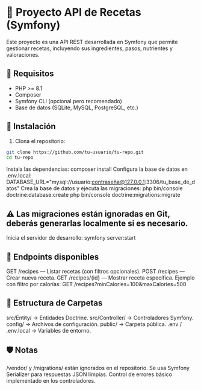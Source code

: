 # 📘 Proyecto API de Recetas (Symfony)

Este proyecto es una API REST desarrollada en Symfony que permite gestionar recetas, incluyendo sus ingredientes, pasos, nutrientes y valoraciones.

## 🚀 Requisitos
- PHP >= 8.1
- Composer
- Symfony CLI (opcional pero recomendado)
- Base de datos (SQLite, MySQL, PostgreSQL, etc.)
## 🔧 Instalación
1. Clona el repositorio:
```bash
git clone https://github.com/tu-usuario/tu-repo.git
cd tu-repo
```
Instala las dependencias:
composer install
Configura la base de datos en .env.local:
DATABASE_URL="mysql://usuario:contraseña@127.0.0.1:3306/tu_base_de_datos"
Crea la base de datos y ejecuta las migraciones:
php bin/console doctrine:database:create
php bin/console doctrine:migrations:migrate
##  ⚠️ Las migraciones están ignoradas en Git, deberás generarlas localmente si es necesario.
Inicia el servidor de desarrollo:
symfony server:start
## 📡 Endpoints disponibles
GET /recipes — Listar recetas (con filtros opcionales).
POST /recipes — Crear nueva receta.
GET /recipes/{id} — Mostrar receta específica.
Ejemplo con filtro por calorías:
GET /recipes?minCalories=100&maxCalories=500
## 📁 Estructura de Carpetas
src/Entity/ → Entidades Doctrine.
src/Controller/ → Controladores Symfony.
config/ → Archivos de configuración.
public/ → Carpeta pública.
.env / .env.local → Variables de entorno.
## 🛡️ Notas
/vendor/ y /migrations/ están ignorados en el repositorio.
Se usa Symfony Serializer para respuestas JSON limpias.
Control de errores básico implementado en los controladores.
